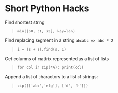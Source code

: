 Short Python Hacks
===

Find shortest string
> `min([s0, s1, s2], key=len)`

Find replacing segment in a string `abcabc => abc * 2`
> `i = (s + s).find(s, 1)`

Get columns of mattrix represented as a list of lists
> `for col in zip(*A): print(col)`

Append a list of charactors to a list of strings:
> `zip([['abc','efg'], ['d', 'h']])`
            
